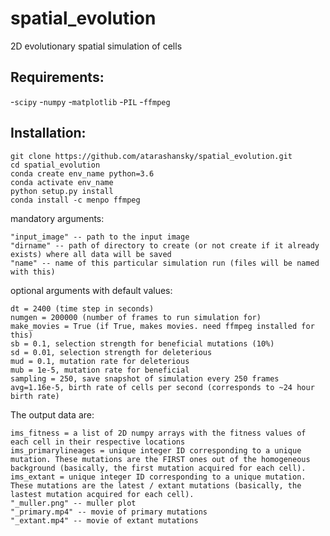 # spatial_evolution
2D evolutionary spatial simulation of cells

## Requirements:
 -`scipy`
 -`numpy`
 -`matplotlib`
 -`PIL`
 -`ffmpeg`
    
## Installation:
    
    git clone https://github.com/atarashansky/spatial_evolution.git
    cd spatial_evolution
    conda create env_name python=3.6
    conda activate env_name
    python setup.py install
    conda install -c menpo ffmpeg
    

mandatory arguments:

    "input_image" -- path to the input image
    "dirname" -- path of directory to create (or not create if it already exists) where all data will be saved
    "name" -- name of this particular simulation run (files will be named with this)


optional arguments with default values:

    dt = 2400 (time step in seconds)
    numgen = 200000 (number of frames to run simulation for)
    make_movies = True (if True, makes movies. need ffmpeg installed for this)
    sb = 0.1, selection strength for beneficial mutations (10%)
    sd = 0.01, selection strength for deleterious
    mud = 0.1, mutation rate for deleterious
    mub = 1e-5, mutation rate for beneficial
    sampling = 250, save snapshot of simulation every 250 frames
    avg=1.16e-5, birth rate of cells per second (corresponds to ~24 hour birth rate)


The output data are:

    ims_fitness = a list of 2D numpy arrays with the fitness values of each cell in their respective locations
    ims_primarylineages = unique integer ID corresponding to a unique mutation. These mutations are the FIRST ones out of the homogeneous background (basically, the first mutation acquired for each cell).
    ims_extant = unique integer ID corresponding to a unique mutation. These mutations are the latest / extant mutations (basically, the lastest mutation acquired for each cell).
    "_muller.png" -- muller plot
    "_primary.mp4" -- movie of primary mutations
    "_extant.mp4" -- movie of extant mutations



